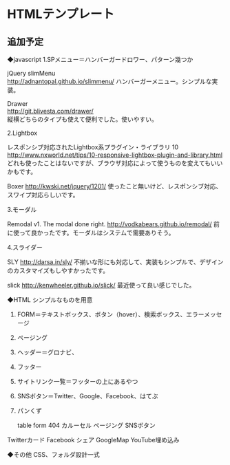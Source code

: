 # HTMLテンプレート

## 追加予定

◆javascript
1.SPメニュー＝ハンバーガードロワー、パターン幾つか

jQuery slimMenu  
http://adnantopal.github.io/slimmenu/
ハンバーガーメニュー。シンプルな実装。  

Drawer  
http://git.blivesta.com/drawer/  
縦横どちらのタイプも使えて便利でした。使いやすい。

2.Lightbox

レスポンシブ対応されたLightbox系プラグイン・ライブラリ 10
http://www.nxworld.net/tips/10-responsive-lightbox-plugin-and-library.html
どれも使ったことはないですが、ブラウザ対応によって使うものを変えてもいいかもです。

Boxer
http://kwski.net/jquery/1201/
使ったこと無いけど、レスポンシブ対応、スワイプ対応らしいです。

3.モーダル

Remodal v1. The modal done right.
http://vodkabears.github.io/remodal/
前に使って良かったです。モーダルはシステムで需要ありそう。

4.スライダー

SLY
http://darsa.in/sly/
不揃いな形にも対応して、実装もシンプルで、デザインのカスタマイズもしやすかったです。

slick
http://kenwheeler.github.io/slick/
最近使って良い感じでした。

◆HTML
シンプルなものを用意

1. FORM＝テキストボックス、ボタン（hover）、検索ボックス、エラーメッセージ
2. ページング
3. ヘッダー＝グロナビ、
4. フッター
5. サイトリンク一覧＝フッターの上にあるやつ
6. SNSボタン＝Twitter、Google、Facebook、はてぶ
7. パンくず

     table
     form
     404
    カルーセル
ページング
     SNSボタン

Twitterカード
Facebook シェア
GoogleMap
YouTube埋め込み

◆その他
CSS、フォルダ設計一式
